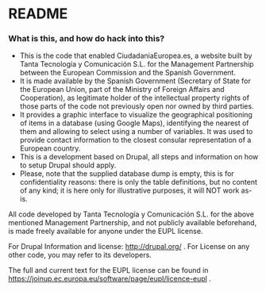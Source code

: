 # README #

### What is this, and how do hack into this? ###

* This is the code that enabled CiudadaniaEuropea.es, a website built by Tanta Tecnología y Comunicación S.L. for the Management Partnership between the European Commission and the Spanish Government.
* It is made available by the Spanish Government (Secretary of State for the European Union, part of the Ministry of Foreign Affairs and Cooperation), as legitimate holder of the intellectual property rights of those parts of the code not previously open nor owned by third parties.
* It provides a graphic interface to visualize the geographical positioning of items in a database (using Google Maps), identifying the nearest of them and allowing to select using a number of variables. It was used to provide contact information to the closest consular representation of a European country.
* This is a development based on Drupal, all steps and information on how to setup Drupal should apply.
* Please, note that the supplied database dump is empty, this is for confidentiality reasons: there is only the table definitions, but no content of any kind; it is here only for illustrative purposes, it will NOT work as-is.

All code developed by Tanta Tecnología y Comunicación S.L. for the above mentioned Management Partnership, and not publicly available beforehand, is made freely available for anyone under the EUPL license.

For Drupal Information and license: http://drupal.org/ . For License on any other code, you may refer to its developers.

The full and current text for the EUPL license can be found in https://joinup.ec.europa.eu/software/page/eupl/licence-eupl .

